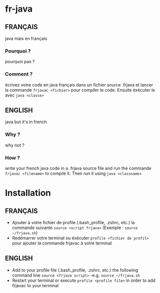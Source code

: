 # fr-java
## FRANÇAIS
java mais en français

### Pourquoi ?
pourquoi pas ?

### Comment ?
écrivez votre code en java français dans un fichier source .frjava et lancer la commande `frjavac <fichier>` pour compiler le code. Ensuite éxécuter le avec `java <classe>`

## ENGLISH
java but it's in french

### Why ?
why not ?

### How ?
write your french java code in a .frjava source file and run the commande `frjavac <filename>` to compile it. Then run it using `java <classname>`

# Installation
## FRANÇAIS
- Ajouter à votre fichier de profile (.bash_profile, .zshrc, etc.) la commande suivante `source <script frjava>` (Exemple : `source ~/frjava.sh`) 
- Redémarrer votre terminal ou éxécuter `profile <fichier de profil>` pour ajouter la commande frjavac à votre terminal

## ENGLISH
- Add to your profile file (.bash_profile, .zshrc, etc.) the following command line `source <frjava script>` -e.g. `source ~/frjava.sh`
- Restart your terminal or execute `profile <profile file>` in order to add frjavac to your terminal